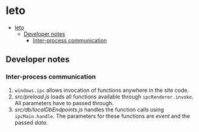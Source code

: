 # leto

- [leto](#leto)
  - [Developer notes](#developer-notes)
    - [Inter-process communication](#inter-process-communication)

## Developer notes

### Inter-process communication

1. `windows.ipc` allows invocation of functions anywhere in the site code.
2. *src/preload.js* loads all functions available through `ipcRenderer.invoke`. All parameters have to passed through.
3. *src/db/localDbEndpoints.js* handles the function calls using `ipcMain.handle`. The parameters for these functions are *event* and the passed *data*.